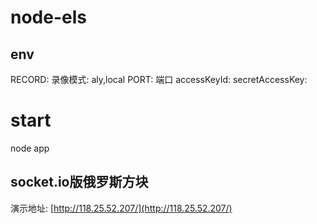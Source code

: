 # node-els 

## env
RECORD: 录像模式: aly,local
PORT: 端口
accessKeyId: 
secretAccessKey:
# start
node app 
## socket.io版俄罗斯方块
演示地址: [http://118.25.52.207/](http://118.25.52.207/)
